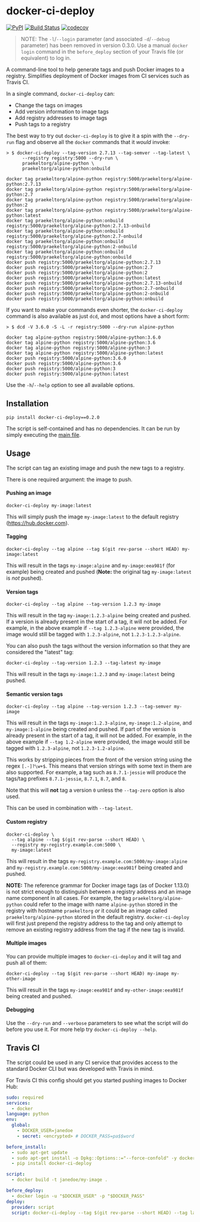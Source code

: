 # docker-ci-deploy

[![PyPI](https://img.shields.io/pypi/v/docker-ci-deploy.svg)](https://pypi.python.org/pypi/docker-ci-deploy)
[![Build Status](https://travis-ci.org/praekeltfoundation/docker-ci-deploy.svg?branch=develop)](https://travis-ci.org/praekeltfoundation/docker-ci-deploy)
[![codecov](https://codecov.io/gh/praekeltfoundation/docker-ci-deploy/branch/develop/graph/badge.svg)](https://codecov.io/gh/praekeltfoundation/docker-ci-deploy)

> NOTE: The `-l`/`--login` parameter (and associated `-d`/`--debug` parameter) has been removed in version 0.3.0. Use a manual `docker login` command in the `before_deploy` section of your Travis file (or equivalent) to log in.

A command-line tool to help generate tags and push Docker images to a registry. Simplifies deployment of Docker images from CI services such as Travis CI.

In a single command, `docker-ci-deploy` can:
* Change the tags on images
* Add version information to image tags
* Add registry addresses to image tags
* Push tags to a registry

The best way to try out `docker-ci-deploy` is to give it a spin with the `--dry-run` flag and observe all the `docker` commands that it *would* invoke:
```
> $ docker-ci-deploy --tag-version 2.7.13 --tag-semver --tag-latest \
      --registry registry:5000 --dry-run \
      praekeltorg/alpine-python \
      praekeltorg/alpine-python:onbuild

docker tag praekeltorg/alpine-python registry:5000/praekeltorg/alpine-python:2.7.13
docker tag praekeltorg/alpine-python registry:5000/praekeltorg/alpine-python:2.7
docker tag praekeltorg/alpine-python registry:5000/praekeltorg/alpine-python:2
docker tag praekeltorg/alpine-python registry:5000/praekeltorg/alpine-python:latest
docker tag praekeltorg/alpine-python:onbuild registry:5000/praekeltorg/alpine-python:2.7.13-onbuild
docker tag praekeltorg/alpine-python:onbuild registry:5000/praekeltorg/alpine-python:2.7-onbuild
docker tag praekeltorg/alpine-python:onbuild registry:5000/praekeltorg/alpine-python:2-onbuild
docker tag praekeltorg/alpine-python:onbuild registry:5000/praekeltorg/alpine-python:onbuild
docker push registry:5000/praekeltorg/alpine-python:2.7.13
docker push registry:5000/praekeltorg/alpine-python:2.7
docker push registry:5000/praekeltorg/alpine-python:2
docker push registry:5000/praekeltorg/alpine-python:latest
docker push registry:5000/praekeltorg/alpine-python:2.7.13-onbuild
docker push registry:5000/praekeltorg/alpine-python:2.7-onbuild
docker push registry:5000/praekeltorg/alpine-python:2-onbuild
docker push registry:5000/praekeltorg/alpine-python:onbuild
```

If you want to make your commands even shorter, the `docker-ci-deploy` command is also available as just `dcd`, and most options have a short form:
```
> $ dcd -V 3.6.0 -S -L -r registry:5000 --dry-run alpine-python

docker tag alpine-python registry:5000/alpine-python:3.6.0
docker tag alpine-python registry:5000/alpine-python:3.6
docker tag alpine-python registry:5000/alpine-python:3
docker tag alpine-python registry:5000/alpine-python:latest
docker push registry:5000/alpine-python:3.6.0
docker push registry:5000/alpine-python:3.6
docker push registry:5000/alpine-python:3
docker push registry:5000/alpine-python:latest
```

Use the `-h`/`--help` option to see all available options.

## Installation
```
pip install docker-ci-deploy==0.2.0
```

The script is self-contained and has no dependencies. It can be run by simply executing the [main file](docker-ci-deploy/__main__.py).

## Usage
The script can tag an existing image and push the new tags to a registry.

There is one required argument: the image to push.

#### Pushing an image
```
docker-ci-deploy my-image:latest
```

This will simply push the image `my-image:latest` to the default registry (https://hub.docker.com).

#### Tagging
```
docker-ci-deploy --tag alpine --tag $(git rev-parse --short HEAD) my-image:latest

```
This will result in the tags `my-image:alpine` and `my-image:eea981f` (for example) being created and pushed (**Note:** the original tag `my-image:latest` is _not_ pushed).

#### Version tags
```
docker-ci-deploy --tag alpine --tag-version 1.2.3 my-image
```
This will result in the tag `my-image:1.2.3-alpine` being created and pushed. If a version is already present in the start of a tag, it will not be added. For example, in the above example if `--tag 1.2.3-alpine` were provided, the image would still be tagged with `1.2.3-alpine`, not `1.2.3-1.2.3-alpine`.

You can also push the tags without the version information so that they are considered the "latest" tag:
```
docker-ci-deploy --tag-version 1.2.3 --tag-latest my-image
```
This will result in the tags `my-image:1.2.3` and `my-image:latest` being pushed.

#### Semantic version tags
```
docker-ci-deploy --tag alpine --tag-version 1.2.3 --tag-semver my-image
```
This will result in the tags `my-image:1.2.3-alpine`, `my-image:1.2-alpine`, and `my-image:1-alpine` being created and pushed. If part of the version is already present in the start of a tag, it will not be added. For example, in the above example if `--tag 1.2-alpine` were provided, the image would still be tagged with `1.2.3-alpine`, not `1.2.3-1.2-alpine`.

This works by stripping pieces from the front of the version string using the regex `[.-]?\w+$`. This means that version strings with some text in them are also supported. For example, a tag such as `8.7.1-jessie` will produce the tags/tag prefixes `8.7.1-jessie`, `8.7.1`, `8.7`, and `8`.

Note that this will **not** tag a version `0` unless the `--tag-zero` option is also used.

This can be used in combination with `--tag-latest`.

#### Custom registry
```
docker-ci-deploy \
  --tag alpine --tag $(git rev-parse --short HEAD) \
  --registry my-registry.example.com:5000 \
  my-image:latest
```
This will result in the tags `my-registry.example.com:5000/my-image:alpine` and `my-registry.example.com:5000/my-image:eea981f` being created and pushed.

**NOTE:** The reference grammar for Docker image tags (as of Docker 1.13.0) is not strict enough to distinguish between a registry address and an image name component in all cases. For example, the tag `praekeltorg/alpine-python` could refer to the image with name `alpine-python` stored in the registry with hostname `praekeltorg` *or* it could be an image called `praekeltorg/alpine-python` stored in the default registry. `docker-ci-deploy` will first just prepend the registry address to the tag and only attempt to remove an existing registry address from the tag if the new tag is invalid.

#### Multiple images
You can provide multiple images to `docker-ci-deploy` and it will tag and push all of them:
```
docker-ci-deploy --tag $(git rev-parse --short HEAD) my-image my-other-image
```
This will result in the tags `my-image:eea981f` and `my-other-image:eea981f` being created and pushed.

#### Debugging
Use the `--dry-run` and `--verbose` parameters to see what the script will do before you use it. For more help try `docker-ci-deploy --help`.

## Travis CI
The script could be used in any CI service that provides access to the standard Docker CLI but was developed with Travis in mind.

For Travis CI this config should get you started pushing images to Docker Hub:
```yaml
sudo: required
services:
  - docker
language: python
env:
  global:
    - DOCKER_USER=janedoe
    - secret: <encrypted> # DOCKER_PASS=pa$$word

before_install:
  - sudo apt-get update
  - sudo apt-get install -o Dpkg::Options::="--force-confold" -y docker-engine
  - pip install docker-ci-deploy

script:
  - docker build -t janedoe/my-image .

before_deploy:
  - docker login -u "$DOCKER_USER" -p "$DOCKER_PASS"
deploy:
  provider: script
  script: docker-ci-deploy --tag $(git rev-parse --short HEAD) --tag latest janedoe/my-image
```
